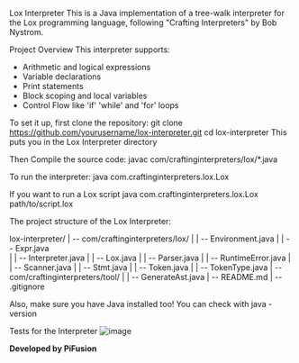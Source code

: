 Lox Interpreter
This is a Java implementation of a tree-walk interpreter for the Lox programming language, following "Crafting Interpreters" by Bob Nystrom.

Project Overview
This interpreter supports:
* Arithmetic and logical expressions
* Variable declarations
* Print statements
* Block scoping and local variables
* Control Flow like 'if' 'while' and 'for' loops

To set it up, first clone the repository:
git clone https://github.com/yourusername/lox-interpreter.git
cd lox-interpreter                   This puts you in the Lox Interpreter directory

Then Compile the source code:
javac com/craftinginterpreters/lox/*.java

To run the interpreter:
java com.craftinginterpreters.lox.Lox

If you want to run a Lox script
java com.craftinginterpreters.lox.Lox <and add> path/to/script.lox

The project structure of the Lox Interpreter:

lox-interpreter/
| -- com/craftinginterpreters/lox/
|  | -- Environment.java
|  | -- Expr.java  
|  | -- Interpreter.java 
|  | -- Lox.java 
|  | -- Parser.java 
|  | -- RuntimeError.java 
|  | -- Scanner.java 
|  | -- Stmt.java 
|  | -- Token.java 
|  | -- TokenType.java 
| -- com/craftinginterpreters/tool/
|  | -- GenerateAst.java
| -- README.md
| -- .gitignore


Also, make sure you have Java installed too! You can check with
java -version

Tests for the Interpreter
![image](https://github.com/user-attachments/assets/8c847c2c-3772-4126-808e-12f5b6661de2)


**Developed by PiFusion**
